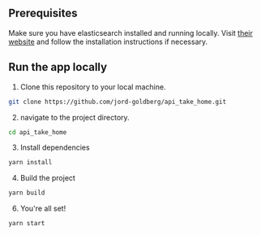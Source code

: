 ## Prerequisites

Make sure you have elasticsearch installed and running locally.
Visit [their website](https://www.elastic.co/guide/en/elasticsearch/reference/6.4/install-elasticsearch.html) and follow the installation instructions if necessary.

## Run the app locally
1. Clone this repository to your local machine.
```bash
git clone https://github.com/jord-goldberg/api_take_home.git
```
2. navigate to the project directory.
```bash
cd api_take_home
```
3. Install dependencies
```bash
yarn install
```
4. Build the project
```bash
yarn build
```
6. You're all set!
```bash
yarn start
```
